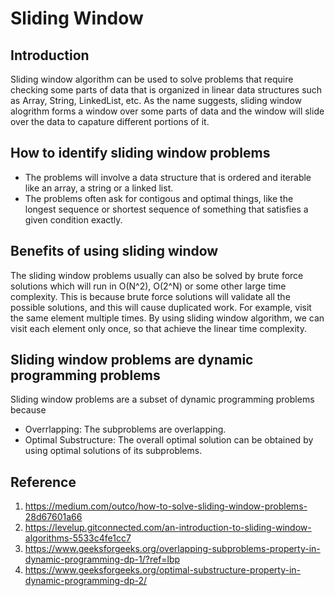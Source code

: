 # Sliding Window

## Introduction
Sliding window algorithm can be used to solve problems that require checking some parts of data that is organized in linear data structures such as Array, String, LinkedList, etc. As the name suggests, sliding window alogrithm forms a window over some parts of data and the window will slide over the data to capature different portions of it. 


## How to identify sliding window problems
- The problems will involve a data structure that is ordered and iterable like an array, a string or a linked list.
- The problems often ask for contigous and optimal things, like the longest sequence or shortest sequence of something that satisfies a given condition exactly.


## Benefits of using sliding window
The sliding window problems usually can also be solved by brute force solutions which will run in O(N^2), O(2^N) or some other large time complexity. This is because brute force solutions will validate all the possible solutions, and this will cause duplicated work. For example, visit the same element multiple times. By using sliding window algorithm, we can visit each element only once, so that achieve the linear time complexity.


## Sliding window problems are dynamic programming problems
Sliding window problems are a subset of dynamic programming problems because
- Overrlapping: The subproblems are overlapping.
- Optimal Substructure: The overall optimal solution can be obtained by using optimal solutions of its subproblems.


## Reference
1. https://medium.com/outco/how-to-solve-sliding-window-problems-28d67601a66
2. https://levelup.gitconnected.com/an-introduction-to-sliding-window-algorithms-5533c4fe1cc7
3. https://www.geeksforgeeks.org/overlapping-subproblems-property-in-dynamic-programming-dp-1/?ref=lbp
4. https://www.geeksforgeeks.org/optimal-substructure-property-in-dynamic-programming-dp-2/
